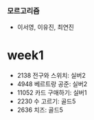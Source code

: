 ### 모르고리즘
- 이서영, 이유진, 최연진

# week1
- 2138 전구와 스위치: 실버2
- 4948 베르트랑 공준: 실버2
- 11052 카드 구매하기: 실버1
- 2230 수 고르기: 골드5
- 2636 치즈: 골드5
